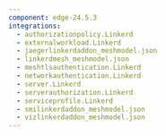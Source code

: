 ```yaml
---
component: edge-24.5.3
integrations:
  - authorizationpolicy.Linkerd
  - externalworkload.Linkerd
  - jaegerlinkerdaddon_meshmodel.json
  - linkerdmesh_meshmodel.json
  - meshtlsauthentication.Linkerd
  - networkauthentication.Linkerd
  - server.Linkerd
  - serverauthorization.Linkerd
  - serviceprofile.Linkerd
  - smilinkerdaddon_meshmodel.json
  - vizlinkerdaddon_meshmodel.json
---
```

